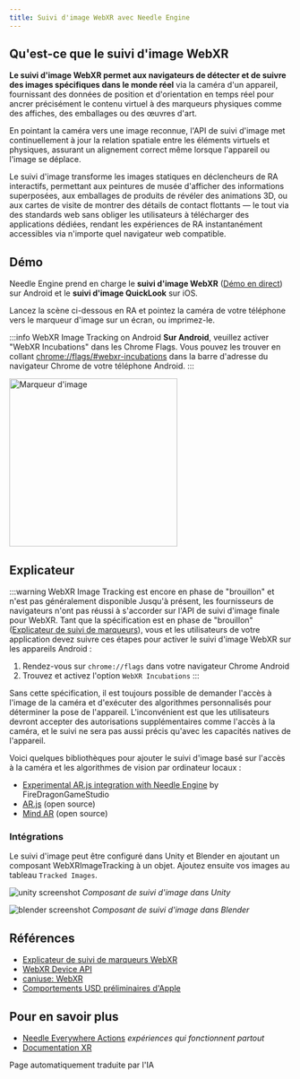 ```yaml
---
title: Suivi d'image WebXR avec Needle Engine
---
```


## Qu'est-ce que le suivi d'image WebXR
**Le suivi d'image WebXR permet aux navigateurs de détecter et de suivre des images spécifiques dans le monde réel** via la caméra d'un appareil, fournissant des données de position et d'orientation en temps réel pour ancrer précisément le contenu virtuel à des marqueurs physiques comme des affiches, des emballages ou des œuvres d'art.

En pointant la caméra vers une image reconnue, l'API de suivi d'image met continuellement à jour la relation spatiale entre les éléments virtuels et physiques, assurant un alignement correct même lorsque l'appareil ou l'image se déplace.

Le suivi d'image transforme les images statiques en déclencheurs de RA interactifs, permettant aux peintures de musée d'afficher des informations superposées, aux emballages de produits de révéler des animations 3D, ou aux cartes de visite de montrer des détails de contact flottants — le tout via des standards web sans obliger les utilisateurs à télécharger des applications dédiées, rendant les expériences de RA instantanément accessibles via n'importe quel navigateur web compatible.

## Démo

Needle Engine prend en charge le **suivi d'image WebXR** ([Démo en direct](https://engine.needle.tools/samples/image-tracking?utm_source=docs&utm_content=xr)) sur Android et le **suivi d'image QuickLook** sur iOS.

Lancez la scène ci-dessous en RA et pointez la caméra de votre téléphone vers le marqueur d'image sur un écran, ou imprimez-le.

:::info WebXR Image Tracking on Android
**Sur Android**, veuillez activer "WebXR Incubations" dans les Chrome Flags. Vous pouvez les trouver en collant [chrome://flags/#webxr-incubations](chrome://flags/#webxr-incubations) dans la barre d'adresse du navigateur Chrome de votre téléphone Android.
:::


<img src="https://engine.needle.tools/samples-uploads/image-tracking/assets/needle-marker.png" alt="Marqueur d'image" width=300 />

<sample src="https://engine.needle.tools/samples-uploads/image-tracking" />


## Explicateur


:::warning WebXR Image Tracking est encore en phase de "brouillon" et n'est pas généralement disponible
Jusqu'à présent, les fournisseurs de navigateurs n'ont pas réussi à s'accorder sur l'API de suivi d'image finale pour WebXR. Tant que la spécification est en phase de "brouillon" ([Explicateur de suivi de marqueurs](https://github.com/immersive-web/marker-tracking/blob/main/explainer.md)),
vous et les utilisateurs de votre application devez suivre ces étapes pour activer le suivi d'image WebXR sur les appareils Android :
1. Rendez-vous sur ``chrome://flags`` dans votre navigateur Chrome Android
2. Trouvez et activez l'option `WebXR Incubations`
:::

Sans cette spécification, il est toujours possible de demander l'accès à l'image de la caméra et d'exécuter des algorithmes personnalisés pour déterminer la pose de l'appareil. L'inconvénient est que les utilisateurs devront accepter des autorisations supplémentaires comme l'accès à la caméra, et le suivi ne sera pas aussi précis qu'avec les capacités natives de l'appareil.

Voici quelques bibliothèques pour ajouter le suivi d'image basé sur l'accès à la caméra et les algorithmes de vision par ordinateur locaux :
   - [Experimental AR.js integration with Needle Engine](https://github.com/FireDragonGameStudio/NeedleAndARjs) by FireDragonGameStudio
   - [AR.js](https://github.com/AR-js-org/AR.js) (open source)
   - [Mind AR](https://github.com/hiukim/mind-ar-js) (open source)


### Intégrations
Le suivi d'image peut être configuré dans Unity et Blender en ajoutant un composant WebXRImageTracking à un objet. Ajoutez ensuite vos images au tableau `Tracked Images`.

![unity screenshot](/imgs/webxr-image-tracking-unity-component.jpg)
*Composant de suivi d'image dans Unity*

![blender screenshot](/imgs/webxr-image-tracking-blender-component.jpg)
*Composant de suivi d'image dans Blender*

## Références

- [Explicateur de suivi de marqueurs WebXR](https://github.com/immersive-web/marker-tracking/blob/main/explainer.md)
- [WebXR Device API](https://www.w3.org/TR/webxr/)
- [caniuse: WebXR](https://caniuse.com/webxr)
- [Comportements USD préliminaires d'Apple](https://developer.apple.com/augmented-reality/quick-look/)


## Pour en savoir plus
- [Needle Everywhere Actions](./everywhere-actions.md) *expériences qui fonctionnent partout*
- [Documentation XR](./xr.md)


Page automatiquement traduite par l'IA